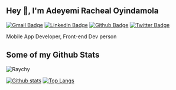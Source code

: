 ## Hey 👋, I'm Adeyemi Racheal Oyindamola
[![Gmail Badge](https://img.shields.io/badge/-Princessade33@gmail.com-c14438?style=flat&logo=Gmail&logoColor=white&link=mailto:Princessade33@gmail.com)](mailto:Princessade33@gmail.com) 
[![Linkedin Badge](https://img.shields.io/badge/-Cyberbizkit-0072b1?style=flat&logo=Linkedin&logoColor=white&link=https://www.linkedin.com/in/adeyemiracheal/)](https://www.linkedin.com/in/adeyemiracheal/) [![Github Badge](https://img.shields.io/badge/-Raychy-grey?style=flat&logo=github&logoColor=white&link=https://github.com/Raychy/)](https://www.github.com/Raychy/)
[![Twitter Badge](https://img.shields.io/badge/-Cyberbizkit-00acee?style=flat&logo=twitter&logoColor=white&link=https://twitter.com/Cyberbizkit/)](https://www.twitter.com/Cyberbizkit/)  <p align='left'>Mobile App Developer, Front-end Dev person</p>
## Some of my Github Stats
<p align=left> <img src=https://komarev.com/ghpvc/?username=Raychy alt=Raychy /> </p>

[![Github stats](https://github-readme-stats.vercel.app/api?username=Raychy&show_icons=true&include_all_commits=true)](https://github.com/Raychy/github-readme-stats)
[![Top Langs](https://github-readme-stats.vercel.app/api/top-langs/?username=Raychy&layout=compact)](https://github.com/Raychy/github-readme-stats)



